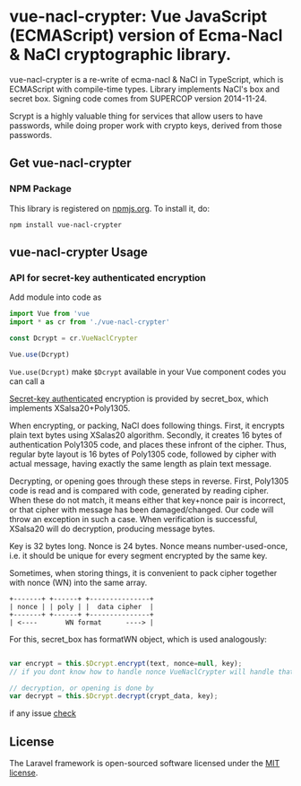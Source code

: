# vue-nacl-crypter: Vue JavaScript (ECMAScript) version of Ecma-Nacl & NaCl cryptographic library.

vue-nacl-crypter  is a re-write of ecma-nacl & NaCl in TypeScript, which is ECMAScript with compile-time types.
Library implements NaCl's box and secret box.
Signing code comes from SUPERCOP version 2014-11-24.


Scrypt is a highly valuable thing for services that allow users to have passwords, while doing proper work with crypto keys, derived from those passwords.


## Get vue-nacl-crypter

### NPM Package

This library is registered on
[npmjs.org](https://npmjs.org/package/vue-nacl-crypter). To install it, do:

    npm install vue-nacl-crypter



## vue-nacl-crypter Usage

### API for secret-key authenticated encryption

Add module into code as

```javascript
import Vue from 'vue
import * as cr from './vue-nacl-crypter' 

const Dcrypt = cr.VueNaclCrypter

Vue.use(Dcrypt)


```
`Vue.use(Dcrypt)` make `$Dcrypt` available in your Vue component codes you can call a

[Secret-key authenticated](http://nacl.cr.yp.to/secretbox.html) encryption is provided by secret_box, which implements XSalsa20+Poly1305.

When encrypting, or packing, NaCl does following things. First, it encrypts plain text bytes using XSalas20 algorithm. Secondly, it creates 16 bytes of authentication Poly1305 code, and places these infront of the cipher. Thus, regular byte layout is 16 bytes of Poly1305 code, followed by cipher with actual message, having exactly the same length as plain text message.

Decrypting, or opening goes through these steps in reverse. First, Poly1305 code is read and is compared with code, generated by reading cipher. When these do not match, it means either that key+nonce pair is incorrect, or that cipher with message has been damaged/changed. Our code will throw an exception in such a case. When verification is successful, XSalsa20 will do decryption, producing message bytes.


Key is 32 bytes long. Nonce is 24 bytes. Nonce means number-used-once, i.e. it should be unique for every segment encrypted by the same key.

Sometimes, when storing things, it is convenient to pack cipher together with nonce (WN) into the same array.

    +-------+ +------+ +---------------+
    | nonce | | poly | |  data cipher  |
    +-------+ +------+ +---------------+
    | <----       WN format      ----> |

For this, secret_box has formatWN object, which is used analogously:

```javascript

var encrypt = this.$Dcrypt.encrypt(text, nonce=null, key);
// if you dont know how to handle nonce VueNaclCrypter will handle that for you automatic

// decryption, or opening is done by
var decrypt = this.$Dcrypt.decrypt(crypt_data, key);

```


<!-- ```javascript
// nonce changed in place oddly
nacl.nonce.advanceOddly(nonce);

// nonce changed in place evenly
nacl.nonce.advanceEvenly(nonce);

// nonce changed in place by delta
nacl.nonce.advance(nonce, delta);

// calculate related nonce
var relatedNonce = nacl.nonce.calculateNonce(nonce, delta, arrayFactory);

// find delta between nonces (null result is for unrelated nonces)
var delta = nacl.nonce.calculateDelta(n1, n2);
```

It is common, that certain code needs to be given encryption/decryption functionality, but according to [principle of least authority](https://en.wikipedia.org/wiki/Principle_of_least_privilege) such code does not necessarily need to know secret key, with which encryption is done. So, one may make an encryptor and a decryptor. These are made to produce and read ciphers with-nonce format.

```javascript
// delta is optional, defaults to one
var encryptor = nacl.secret_box.formatWN.makeEncryptor(key, nextNonce, delta);

// packing bytes is done with
var cipher_bytes = encryptor.pack(plain_bytes);

// when encryptor is no longer needed, key should be properly wiped from memory
encryptor.destroy();

var decryptor = nacl.secret_box.formatWN.makeDecryptor(key);

// opening is done with
var result_bytes = decryptor.open(cipher_bytes);

// when encryptor is no longer needed, key should be properly wiped from memory
decryptor.destroy();
```

### API for public-key authenticated encryption

[Public-key authenticated](http://nacl.cr.yp.to/box.html) encryption is provided by box, which implements Curve25519+XSalsa20+Poly1305. Given pairs of secret-public keys, corresponding shared, in Diffie–Hellman sense, key is calculated (Curve25519) and is used for data encryption with secret_box (XSalsa20+Poly1305).

Given any random secret key, we can generate corresponding public key:

```javascript
var public_key = nacl.box.generate_pubkey(secret_key);
```

Secret key may come from browser's crypto.getRandomValues(array), or be derived from a passphrase with scrypt.

There are two ways to use box. The first way is to always do two things, calculation of DH-shared key and subsequent packing/opening, in one step.

```javascript
// Alice encrypts message for Bob
var cipher_bytes = nacl.box.pack(msg_bytes, nonce, bob_pkey, alice_skey);

// Bob opens the message
var msg_bytes = nacl.box.open(cipher_bytes, nonce, alice_pkey, bob_skey);
```

The second way is to calculate DH-shared key once and use it for packing/opening multiple messages, with box.stream.pack and box.stream.open, which are just nicknames of described above secret_box.pack and secret_box.open.

```javascript
// Alice calculates DH-shared key
var dhshared_key = nacl.box.calc_dhshared_key(bob_pkey, alice_skey);
// Alice encrypts message for Bob
var cipher_bytes = nacl.box.stream.pack(msg_bytes, nonce, dhshared_key);

// Bob calculates DH-shared key
var dhshared_key = nacl.box.calc_dhshared_key(alice_pkey, bob_skey);
// Bob opens the message
var msg_bytes = nacl.box.stream.open(cipher_bytes, nonce, dhshared_key);
```

Or, we may use box encryptors that do first step of DH-shared key calculation only at creation.

Alice's side: -->
<!-- 
```javascript
// generate nonce, browser example
var nonce = new Uint8Array(24);
crypto.getRandomValues(nonce);

// make encryptor to produce with-nonce format (default delta is two)
var encryptor = nacl.box.formatWN.makeEncryptor(bob_pkey, alice_skey, nonce);

// pack messages to Bob
var cipher_to_send = encryptor.pack(msg_bytes);

// open mesages from Bob
var decryptor = nacl.box.formatWN.makeDecryptor(bob_pkey, alice_skey);
var msg_from_bob = decryptor.open(received_cipher);
    
// when encryptor is no longer needed, key should be properly wiped from memory
encryptor.destroy();
decryptor.destroy();
```

Bob's side:

```javascript
// get nonce from Alice's first message, advance it oddly, and
// use for encryptor, as encryptors on both sides advance nonces evenly
var nonce = nacl.box.formatWN.copyNonceFrom(cipher1_from_alice);
nacl.nonce.advanceOddly(nonce);

// make encryptor to produce with-nonce format (default delta is two)
var encryptor = nacl.box.formatWN.makeEncryptor(alice_pkey, bob_skey, nonce);

// pack messages to Alice
var cipher_to_send = encryptor.pack(msg_bytes);

// open mesages from Alice
var decryptor = nacl.box.formatWN.makeDecryptor(alice_pkey, bob_skey);
var msg_from_alice = encryptor.open(received_cipher);
    
// when encryptor is no longer needed, key should be properly wiped from memory
encryptor.destroy();
decryptor.destroy();
```

### Signing

Code for signing is a re-write of Ed25519 C version from [SUPERCOP's](http://bench.cr.yp.to/supercop.html), referenced in [NaCl](http://nacl.cr.yp.to/sign.html).

signing object contains all related functionality.

```javascript
// signing key pair can be generated from some seed array, which can
// either be random itself, or be generated from a password
var pair = nacl.signing.generate_keypair(seed);

// make signature bytes, for msg
var msgSig = nacl.signing.signature(msg, pair.skey);

// verify signature
var sigIsOK = nacl.signing.verify(msgSig, msg, pair.pkey);
```

There are functions like [NaCl's](http://nacl.cr.yp.to/sign.html) sign and sign_open methods, which place signature and message into one array, and expect the same for opening (verification).
In a context of [JWK](http://self-issued.info/docs/draft-ietf-jose-json-web-key.html), abovementioned functions seem to be more flexible and useful than C's API.

### Random number generation

NaCl does not do it. The randombytes in the original code is a unix shim with the following rational, given in the comment, quote: "it's really stupid that there isn't a syscall for this".

So, you should obtain cryptographically strong random bytes yourself. In node, there is crypto. There is crypto in browser. IE6? IE6 must die! Stop supporting insecure crap! Respect your users, and tell them truth, that they need modern secure browser(s).

### Scrypt - key derivation from passphrases

Scrypt derives a key from users password.
Algorithm is memory-hard, which means it uses lots and lots of memory.
There are three parameters that go into derivation: ``` N ``` ,
``` r ``` and
``` p ``` .

Amount of memory used is roughly ``` 128 * N * r == r * 2^(7+logN) ```  bytes.
With ``` r = 8 ``` ,
when ``` logN ```  is 10, it is a MB range of memory,
when ``` logN ```  is 20, it is a GB range of memory in use.

Parameter ``` p ```  says how many times should the whole operation occur.
So, when running out of memory (js is not giving enough memory for ``` logN = 20```
), one may up ``` p ```  value.

It goes without saying, that such operations take time, and this implementation has a callback for progress reporting.

```javascript
   // given pass (secret), salt and other less-secret parameters
   // key of length keyLen is generated as follows:
   var logN = 17;
   var r = 8;
   var p = 2;
   var key = nacl.scrypt(pass, salt, logN, r, p, keyLen, function(pDone) {
       console.log('derivation progress: ' + pDone + '%');
   }); 
```
 -->

if any issue [check](https://github.com/diadal/vue-nacl-crypter/issues)


## License

The Laravel framework is open-sourced software licensed under the [MIT license](https://opensource.org/licenses/MIT).